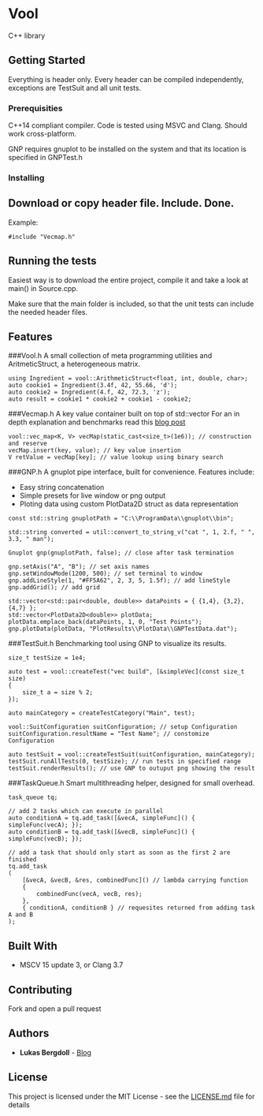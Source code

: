 # Vool

C++ library

## Getting Started

Everything is header only. Every header can be compiled independently,
exceptions are TestSuit and all unit tests.

### Prerequisities

C++14 compliant compiler. Code is tested using MSVC and Clang. Should work cross-platform.

GNP requires gnuplot to be installed on the system and that its location is specified in GNPTest.h

### Installing

Download or copy header file. Include. Done.
---
Example:

```
#include "Vecmap.h"
```

## Running the tests

Easiest way is to download the entire project, compile it and take a look at main() in Source.cpp.

Make sure that the main folder is included, so that the unit tests can include the needed header files.

## Features

###Vool.h
A small collection of meta programming utilities and AritmeticStruct, a heterogeneous matrix.

```
using Ingredient = vool::ArithmeticStruct<float, int, double, char>;
auto cookie1 = Ingredient(3.4f, 42, 55.66, 'd');
auto cookie2 = Ingredient(4.f, 42, 72.3, 'z');
auto result = cookie1 * cookie2 + cookie1 - cookie2;
```

###Vecmap.h
A key value container built on top of std::vector
For an in depth explanation and benchmarks read this [blog post](www.lukas-bergdoll.net/blog/2016/1/31/big-o-pitfalls)

```
vool::vec_map<K, V> vecMap(static_cast<size_t>(1e6)); // construction and reserve
vecMap.insert(key, value); // key value insertion
V retValue = vecMap[key]; // value lookup using binary search
```

###GNP.h
A gnuplot pipe interface, built for convenience. Features include:
* Easy string concatenation
* Simple presets for live window or png output
* Ploting data using custom PlotData2D struct as data representation

```
const std::string gnuplotPath = "C:\\ProgramData\\gnuplot\\bin";

std::string converted = util::convert_to_string_v("cat ", 1, 2.f, " ", 3.3, " man");

Gnuplot gnp(gnuplotPath, false); // close after task termination

gnp.setAxis("A", "B"); // set axis names
gnp.setWindowMode(1200, 500); // set terminal to window
gnp.addLineStyle(1, "#FF5A62", 2, 3, 5, 1.5f); // add lineStyle
gnp.addGrid(); // add grid

std::vector<std::pair<double, double>> dataPoints = { {1,4}, {3,2}, {4,7} };
std::vector<PlotData2D<double>> plotData;
plotData.emplace_back(dataPoints, 1, 0, "Test Points");
gnp.plotData(plotData, "PlotResults\\PlotData\\GNPTestData.dat");
```

###TestSuit.h
Benchmarking tool using GNP to visualize its results.

```
size_t testSize = 1e4;

auto test = vool::createTest("vec build", [&simpleVec](const size_t size)
{
    size_t a = size % 2;
});

auto mainCategory = createTestCategory("Main", test);

vool::SuitConfiguration suitConfiguration; // setup Configuration
suitConfiguration.resultName = "Test Name"; // constomize Configuration

auto testSuit = vool::createTestSuit(suitConfiguration, mainCategory);
testSuit.runAllTests(0, testSize); // run tests in specified range
testSuit.renderResults(); // use GNP to outuput png showing the result
```

###TaskQueue.h
Smart multithreading helper, designed for small overhead.

```
task_queue tq;

// add 2 tasks which can execute in parallel
auto conditionA = tq.add_task([&vecA, simpleFunc]() { simpleFunc(vecA); });
auto conditionB = tq.add_task([&vecB, simpleFunc]() { simpleFunc(vecB); });

// add a task that should only start as soon as the first 2 are finished
tq.add_task
(
	[&vecA, &vecB, &res, combinedFunc]() // lambda carrying function
	{
        combinedFunc(vecA, vecB, res);
    },
	{ conditionA, conditionB } // requesites returned from adding task A and B
);
```

## Built With

* MSCV 15 update 3, or Clang 3.7

## Contributing

Fork and open a pull request

## Authors

* **Lukas Bergdoll** - [Blog](www.lukas-bergdoll.net/blog)

## License

This project is licensed under the MIT License - see the [LICENSE.md](LICENSE.md) file for details
